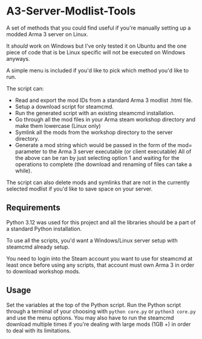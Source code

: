 # A3-Server-Modlist-Tools
A set of methods that you could find useful if you're manually setting up a modded Arma 3 server on Linux. 

It *should* work on Windows but I've only tested it on Ubuntu and the one piece of code that is be Linux specific will not be executed on Windows anyways.

A simple menu is included if you'd like to pick which method you'd like to run. 

The script can:
- Read and export the mod IDs from a standard Arma 3 modlist .html file.
- Setup a download script for steamcmd.
- Run the generated script with an existing steamcmd installation.
- Go through all the mod files in your Arma steam workshop directory and make them lowercase (Linux only)
- Symlink all the mods from the workshop directory to the server directory.
- Generate a mod string which would be passed in the form of the mod= parameter to the Arma 3 server executable (or client executable)
All of the above can be ran by just selecting option 1 and waiting for the operations to complete (the download and renaming of files can take a while).

The script can also delete mods and symlinks that are not in the currently selected modlist if you'd like to save space on your server.

## Requirements
Python 3.12 was used for this project and all the libraries should be a part of a standard Python installation.

To use all the scripts, you'd want a Windows/Linux server setup with steamcmd already setup.

You need to login into the Steam account you want to use for steamcmd at least once before using any scripts, that account must own Arma 3 in order to download workshop mods.

## Usage
Set the variables at the top of the Python script.
Run the Python script through a terminal of your choosing with `python core.py` or `python3 core.py` and use the menu options.
You may also have to run the steamcmd download multiple times if you're dealing with large mods (1GB +) in order to deal with its limitations.
